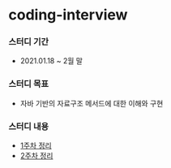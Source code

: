 # coding-interview
### 스터디 기간
- 2021.01.18 ~ 2월 말

### 스터디 목표
- 자바 기반의 자료구조 메서드에 대한 이해와 구현 

### 스터디 내용
- [1주차 정리](https://github.com/Wave1994-Hoon/coding-interview/blob/master/src/week1/week1.md)
- [2주차 정리](https://github.com/Wave1994-Hoon/coding-interview/blob/master/src/week2/week2.md) 
